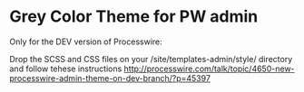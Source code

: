 Grey Color Theme for PW admin
==============

Only for the DEV version of Processwire:

Drop the SCSS and CSS files on your /site/templates-admin/style/ directory and follow tehese instructions http://processwire.com/talk/topic/4650-new-processwire-admin-theme-on-dev-branch/?p=45397
